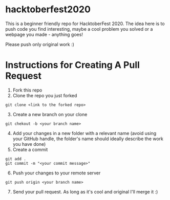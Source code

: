 # hacktoberfest2020

This is a beginner friendly repo for HacktoberFest 2020. The idea here is to push code you find interesting, maybe a cool problem you solved or a webpage you made - anything goes!

Please push only original work :)

# Instructions for Creating A Pull Request

1. Fork this repo
2. Clone the repo you just forked

```shell
git clone <link to the forked repo>
```

3. Create a new branch on your clone

```shell
git chekout -b <your branch name>
```

4. Add your changes in a new folder with a relevant name (avoid using your GitHub handle, the folder's name should ideally describe the work you have done)
5. Create a commit

```shell
git add .
git commit -m "<your commit message>"
```

6. Push your changes to your remote server

```shell
git push origin <your branch name>
```

7. Send your pull request. As long as it's cool and original I'll merge it :)
